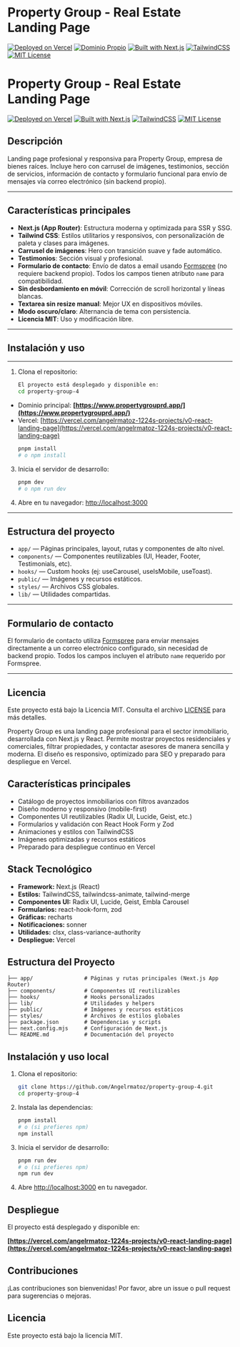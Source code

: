 # Property Group - Real Estate Landing Page

[![Deployed on Vercel](https://img.shields.io/badge/Deployed%20on-Vercel-black?style=for-the-badge&logo=vercel)](https://vercel.com/angelrmatoz-1224s-projects/v0-react-landing-page)
[![Dominio Propio](https://img.shields.io/badge/Online-propertygrouprd.app-blue?style=for-the-badge&logo=google-chrome)](https://www.propertygrouprd.app/)
[![Built with Next.js](https://img.shields.io/badge/Built%20with-Next.js-black?style=for-the-badge&logo=next.js)](https://nextjs.org/)
[![TailwindCSS](https://img.shields.io/badge/Styled%20with-TailwindCSS-06B6D4?style=for-the-badge&logo=tailwindcss)](https://tailwindcss.com/)
[![MIT License](https://img.shields.io/badge/License-MIT-yellow.svg?style=for-the-badge)](./LICENSE)

# Property Group - Real Estate Landing Page

[![Deployed on Vercel](https://img.shields.io/badge/Deployed%20on-Vercel-black?style=for-the-badge&logo=vercel)](https://vercel.com/angelrmatoz-1224s-projects/v0-react-landing-page)
[![Built with Next.js](https://img.shields.io/badge/Built%20with-Next.js-black?style=for-the-badge&logo=next.js)](https://nextjs.org/)
[![TailwindCSS](https://img.shields.io/badge/Styled%20with-TailwindCSS-06B6D4?style=for-the-badge&logo=tailwindcss)](https://tailwindcss.com/)
[![MIT License](https://img.shields.io/badge/License-MIT-yellow.svg?style=for-the-badge)](./LICENSE)

## Descripción

Landing page profesional y responsiva para Property Group, empresa de bienes raíces. Incluye hero con carrusel de imágenes, testimonios, sección de servicios, información de contacto y formulario funcional para envío de mensajes vía correo electrónico (sin backend propio).

---

## Características principales

- **Next.js (App Router)**: Estructura moderna y optimizada para SSR y SSG.
- **Tailwind CSS**: Estilos utilitarios y responsivos, con personalización de paleta y clases para imágenes.
- **Carrusel de imágenes**: Hero con transición suave y fade automático.
- **Testimonios**: Sección visual y profesional.
- **Formulario de contacto**: Envío de datos a email usando [Formspree](https://formspree.io/) (no requiere backend propio). Todos los campos tienen atributo `name` para compatibilidad.
- **Sin desbordamiento en móvil**: Corrección de scroll horizontal y líneas blancas.
- **Textarea sin resize manual**: Mejor UX en dispositivos móviles.
- **Modo oscuro/claro**: Alternancia de tema con persistencia.
- **Licencia MIT**: Uso y modificación libre.

---

## Instalación y uso

---

1. Clona el repositorio:
   ```bash
   El proyecto está desplegado y disponible en:
   cd property-group-4
   ```

- Dominio principal: **[https://www.propertygrouprd.app/](https://www.propertygrouprd.app/)**
- Vercel: [https://vercel.com/angelrmatoz-1224s-projects/v0-react-landing-page](https://vercel.com/angelrmatoz-1224s-projects/v0-react-landing-page)
  ```bash
  pnpm install
  # o npm install
  ```

3. Inicia el servidor de desarrollo:
   ```bash
   pnpm dev
   # o npm run dev
   ```
4. Abre en tu navegador: [http://localhost:3000](http://localhost:3000)

---

## Estructura del proyecto

- `app/` — Páginas principales, layout, rutas y componentes de alto nivel.
- `components/` — Componentes reutilizables (UI, Header, Footer, Testimonials, etc).
- `hooks/` — Custom hooks (ej: useCarousel, useIsMobile, useToast).
- `public/` — Imágenes y recursos estáticos.
- `styles/` — Archivos CSS globales.
- `lib/` — Utilidades compartidas.

---

## Formulario de contacto

El formulario de contacto utiliza [Formspree](https://formspree.io/) para enviar mensajes directamente a un correo electrónico configurado, sin necesidad de backend propio. Todos los campos incluyen el atributo `name` requerido por Formspree.

---

## Licencia

Este proyecto está bajo la Licencia MIT. Consulta el archivo [LICENSE](./LICENSE) para más detalles.

Property Group es una landing page profesional para el sector inmobiliario, desarrollada con Next.js y React. Permite mostrar proyectos residenciales y comerciales, filtrar propiedades, y contactar asesores de manera sencilla y moderna. El diseño es responsivo, optimizado para SEO y preparado para despliegue en Vercel.

## Características principales

- Catálogo de proyectos inmobiliarios con filtros avanzados
- Diseño moderno y responsivo (mobile-first)
- Componentes UI reutilizables (Radix UI, Lucide, Geist, etc.)
- Formularios y validación con React Hook Form y Zod
- Animaciones y estilos con TailwindCSS
- Imágenes optimizadas y recursos estáticos
- Preparado para despliegue continuo en Vercel

## Stack Tecnológico

- **Framework:** Next.js (React)
- **Estilos:** TailwindCSS, tailwindcss-animate, tailwind-merge
- **Componentes UI:** Radix UI, Lucide, Geist, Embla Carousel
- **Formularios:** react-hook-form, zod
- **Gráficas:** recharts
- **Notificaciones:** sonner
- **Utilidades:** clsx, class-variance-authority
- **Despliegue:** Vercel

## Estructura del Proyecto

```
├── app/                # Páginas y rutas principales (Next.js App Router)
├── components/         # Componentes UI reutilizables
├── hooks/              # Hooks personalizados
├── lib/                # Utilidades y helpers
├── public/             # Imágenes y recursos estáticos
├── styles/             # Archivos de estilos globales
├── package.json        # Dependencias y scripts
├── next.config.mjs     # Configuración de Next.js
└── README.md           # Documentación del proyecto
```

## Instalación y uso local

1. Clona el repositorio:

   ```sh
   git clone https://github.com/Angelrmatoz/property-group-4.git
   cd property-group-4
   ```

2. Instala las dependencias:
   ```sh
   pnpm install
   # o (si prefieres npm)
   npm install
   ```
3. Inicia el servidor de desarrollo:
   ```sh
   pnpm run dev
   # o (si prefieres npm)
   npm run dev
   ```
4. Abre [http://localhost:3000](http://localhost:3000) en tu navegador.

## Despliegue

El proyecto está desplegado y disponible en:

**[https://vercel.com/angelrmatoz-1224s-projects/v0-react-landing-page](https://vercel.com/angelrmatoz-1224s-projects/v0-react-landing-page)**

## Contribuciones

¡Las contribuciones son bienvenidas! Por favor, abre un issue o pull request para sugerencias o mejoras.

## Licencia

Este proyecto está bajo la licencia MIT.
